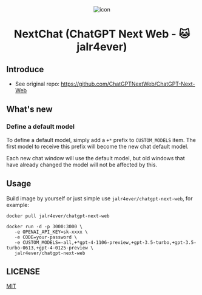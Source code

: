 <div align="center">
<img src="./docs/images/head-cover.png" alt="icon"/>
<h1 align="center">NextChat (ChatGPT Next Web - 🐱 jalr4ever)</h1>
</div>

## Introduce

- See original repo: https://github.com/ChatGPTNextWeb/ChatGPT-Next-Web

## What's new

### Define a default model

To define a default model, simply add a `+*` prefix to `CUSTOM_MODELS` item. The first model to receive this prefix will become the new chat default model.

Each new chat window will use the default model, but old windows that have already changed the model will not be affected by this.

## Usage

Build image by yourself or just simple use `jalr4ever/chatgpt-next-web`, for example:

```shell
docker pull jalr4ever/chatgpt-next-web

docker run -d -p 3000:3000 \
   -e OPENAI_API_KEY=sk-xxxx \
   -e CODE=your-password \
   -e CUSTOM_MODELS=-all,+*gpt-4-1106-preview,+gpt-3.5-turbo,+gpt-3.5-turbo-0613,+gpt-4-0125-preview \
   jalr4ever/chatgpt-next-web
```

## LICENSE

[MIT](https://opensource.org/license/mit/)
